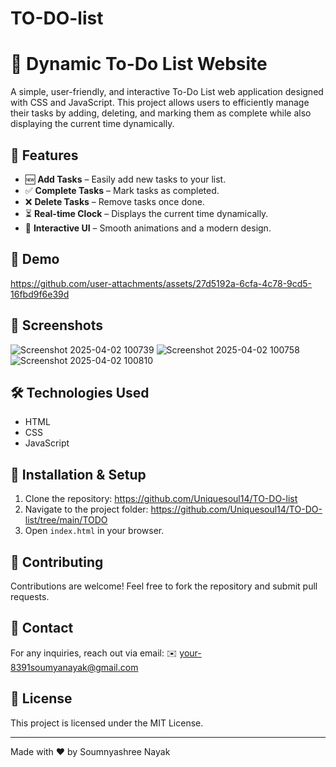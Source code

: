 # TO-DO-list
# 📝 Dynamic To-Do List Website

A simple, user-friendly, and interactive To-Do List web application designed with CSS and JavaScript. This project allows users to efficiently manage their tasks by adding, deleting, and marking them as complete while also displaying the current time dynamically.

## 🌟 Features
- 🆕 **Add Tasks** – Easily add new tasks to your list.
- ✅ **Complete Tasks** – Mark tasks as completed.
- ❌ **Delete Tasks** – Remove tasks once done.
- ⏳ **Real-time Clock** – Displays the current time dynamically.
- 🎨 **Interactive UI** – Smooth animations and a modern design.

## 🚀 Demo



https://github.com/user-attachments/assets/27d5192a-6cfa-4c78-9cd5-16fbd9f6e39d


## 📸 Screenshots
![Screenshot 2025-04-02 100739](https://github.com/user-attachments/assets/1fb8d9ab-a3a3-4aee-b4cf-bae1c1f1fcc0)
![Screenshot 2025-04-02 100758](https://github.com/user-attachments/assets/851ec557-6b7a-491d-bfc6-30a7a643288d)
![Screenshot 2025-04-02 100810](https://github.com/user-attachments/assets/8f43f59c-250a-41bd-a8eb-24648c63fb02)



## 🛠️ Technologies Used
- HTML
- CSS
- JavaScript

## 📂 Installation & Setup
1. Clone the repository:
   https://github.com/Uniquesoul14/TO-DO-list
2. Navigate to the project folder:
 https://github.com/Uniquesoul14/TO-DO-list/tree/main/TODO
3. Open `index.html` in your browser.

## 🤝 Contributing
Contributions are welcome! Feel free to fork the repository and submit pull requests.

## 📧 Contact
For any inquiries, reach out via email:
✉️ your-8391soumyanayak@gmail.com

## 📜 License
This project is licensed under the MIT License.

---
Made with ❤️ by  Soumnyashree Nayak

